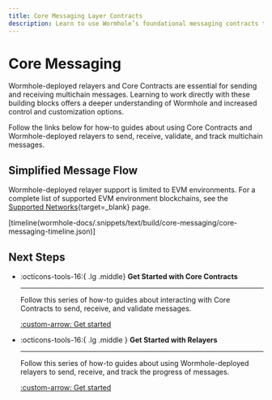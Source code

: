 ```yaml
---
title: Core Messaging Layer Contracts
description: Learn to use Wormhole’s foundational messaging contracts to build multichain apps with direct control over publishing, verifying, relaying, and more.
---
```


# Core Messaging

Wormhole-deployed relayers and Core Contracts are essential for sending and receiving multichain messages. Learning to work directly with these building blocks offers a deeper understanding of Wormhole and increased control and customization options. 

Follow the links below for how-to guides about using Core Contracts and Wormhole-deployed relayers to send, receive, validate, and track multichain messages. 

## Simplified Message Flow


Wormhole-deployed relayer support is limited to EVM environments. For a complete list of supported EVM environment blockchains, see the [Supported Networks](/docs/products/reference/supported-networks/){target=\_blank} page.

[timeline(wormhole-docs/.snippets/text/build/core-messaging/core-messaging-timeline.json)]

## Next Steps

<div class="grid cards" markdown >

-   :octicons-tools-16:{ .lg .middle} **Get Started with Core Contracts**

    ---

    Follow this series of how-to guides about interacting with Core Contracts to send, receive, and validate messages.

    [:custom-arrow: Get started](/docs/products/messaging/guides/core-contracts/#prerequisites)

-   :octicons-tools-16:{ .lg .middle } **Get Started with Relayers**

    ---

    Follow this series of how-to guides about using Wormhole-deployed relayers to send, receive, and track the progress of messages.

    [:custom-arrow: Get started](/docs/products/messaging/guides/wormhole-relayers/#get-started-with-the-wormhole-relayer)

</div>
